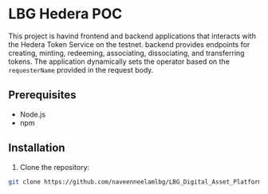 # LBG Hedera POC

This project is havind frontend and backend applications that interacts with the Hedera Token Service on the testnet. backend provides endpoints for creating, minting, redeeming, associating, dissociating, and transferring tokens. The application dynamically sets the operator based on the `requesterName` provided in the request body.

## Prerequisites

- Node.js
- npm

## Installation

1. Clone the repository:

```bash
git clone https://github.com/naveenneelamlbg/LBG_Digital_Asset_Platform.git
